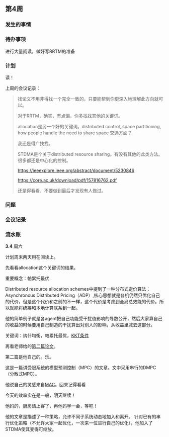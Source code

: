 <!--
 * @Author: Runze Yuan 1959180242@qq.com
 * @Date: 2023-03-04 10:43:25
 * @LastEditors: Runze Yuan 1959180242@qq.com
 * @LastEditTime: 2023-03-04 20:21:12
 * @FilePath: \Dissertation2022\日志\3.1-3.8.md
 * @Description: 
 * 
 * Copyright (c) 2023 by ${git_name_email}, All Rights Reserved. 
-->
## 第4周

### 发生的事情

### 待办事项

进行大量阅读，做好写RRTM的准备

### 计划

读！

上周的会议记录：

> 找论文不用非得找一个完全一致的，只要能帮到你更深入地理解此方向就可以。
>
> 对于RRTM，确实，有点偏，你多找找其他的关键词。
> 
> allocation是另一个好的关键词。distributed control, space partitioning, how people handle the need to share space
> 交通方面？
> 
> 我还是得广找找。
> 
> STDMA是个关于distributed resource sharing。有没有其他的此类方法。很多都还是中心化的控制。
> 
> https://ieeexplore.ieee.org/abstract/document/5230846
> 
> https://core.ac.uk/download/pdf/157816762.pdf
> 
> 还是得看看，不要做到最后才发现有人做过。

### 问题

### 会议记录

### 流水账

**3.4** 周六

计划周末两天用在阅读上。

先看看allocation这个关键词的结果。

重要概念：帕累托最优

Distributed resource allocation schemes中提到了一种分布式定价算法：Asynchronous Distributed Pricing（ADP）,核心思想就是各机仍然只优化自己的代价，但是这个代价和之前的不一样，这个代价是考虑到全局总效能的代价。所以就能将统筹和本地计算联系到一起。

他的简单例子就是各agent把自己功能受干扰值影响的导数公开，然后大家算自己的收益的时候要用自己制造的干扰算出对别人的影响，从收益里减去这部分。

关键词：纳什均衡，帕累托最优，[KKT条件](https://zhuanlan.zhihu.com/p/38163970)


再看老师给的[第二篇论文](https://www.sciencedirect.com/science/article/pii/S0005109818301377)。

第二篇是他自己的。乐。

这是一篇讲受限系统的模型预测控制（MPC）的文章。文中采用串行的DMPC（分散式MPC）。

他说自己的灵感来自[MAC](https://www.sciencedirect.com/topics/engineering/multiple-access-channel)。回来记得看看

今天的效率实在是一般，明天继续！

他妈的，厨房请上客了，再他妈学一会，等吧！

他的文章是描述了一种策略，允许不同子系统动态地加入和离开。
针对已有的串行优化策略（不允许大家一起优化，一次来一位进行自己的优化），他加入了STDMA使其变得可缩放。